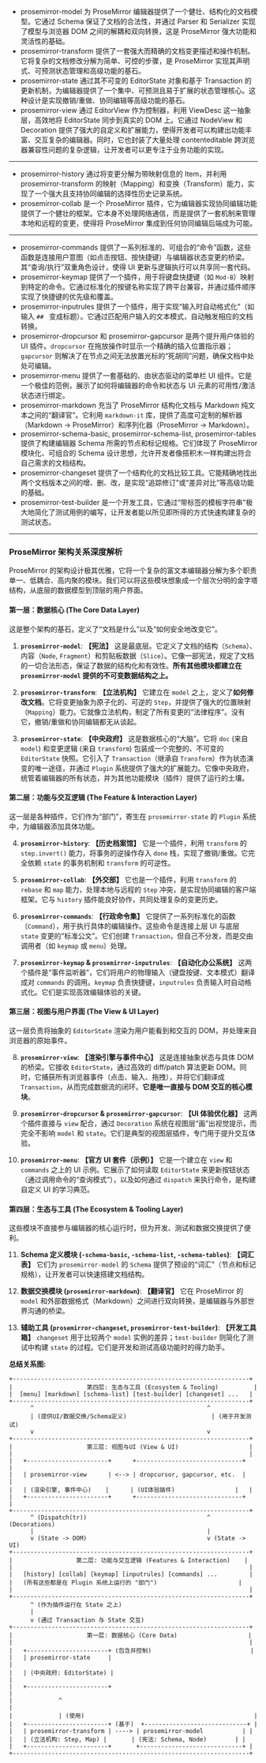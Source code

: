 - prosemirror-model 为 ProseMirror 编辑器提供了一个健壮、结构化的文档模型。它通过 Schema 保证了文档的合法性，并通过 Parser 和 Serializer 实现了模型与浏览器 DOM 之间的解耦和双向转换，这是 ProseMirror 强大功能和灵活性的基础。
- prosemirror-transform 提供了一套强大而精确的文档变更描述和操作机制。它将复杂的文档修改分解为简单、可控的步骤，是 ProseMirror 实现其声明式、可预测状态管理和高级功能的基石。
- prosemirror-state 通过其不可变的 EditorState 对象和基于 Transaction 的更新机制，为编辑器提供了一个集中、可预测且易于扩展的状态管理核心。这种设计是实现撤销/重做、协同编辑等高级功能的基石。
- prosemirror-view 通过 EditorView 作为控制器，利用 ViewDesc 这一抽象层，高效地将 EditorState 同步到真实的 DOM 上。它通过 NodeView 和 Decoration 提供了强大的自定义和扩展能力，使得开发者可以构建出功能丰富、交互复杂的编辑器。同时，它也封装了大量处理 contenteditable 跨浏览器兼容性问题的复杂逻辑，让开发者可以更专注于业务功能的实现。

---

- prosemirror-history 通过将变更分解为带映射信息的 Item，并利用 prosemirror-transform 的映射（Mapping）和变换（Transform）能力，实现了一个强大且支持协同编辑的选择性历史记录系统。
- prosemirror-collab 是一个 ProseMirror 插件，它为编辑器实现协同编辑功能提供了一个健壮的框架。它本身不处理网络通信，而是提供了一套机制来管理本地和远程的变更，使得将 ProseMirror 集成到任何协同编辑后端成为可能。

---

- prosemirror-commands 提供了一系列标准的、可组合的“命令”函数，这些函数是连接用户意图（如点击按钮、按快捷键）与编辑器状态变更的桥梁。其“查询/执行”双重角色设计，使得 UI 更新与逻辑执行可以共享同一套代码。
- prosemirror-keymap 提供了一个插件，用于将键盘快捷键（如 `Mod-B`）映射到特定的命令。它通过标准化的按键名称实现了跨平台兼容，并通过插件顺序实现了快捷键的优先级和覆盖。
- prosemirror-inputrules 提供了一个插件，用于实现“输入时自动格式化”（如输入 `## ` 变成标题）。它通过匹配用户输入的文本模式，自动触发相应的文档转换。
- prosemirror-dropcursor 和 prosemirror-gapcursor 是两个提升用户体验的 UI 插件。`dropcursor` 在拖放操作时显示一个精确的插入位置指示器；`gapcursor` 则解决了在节点之间无法放置光标的“死胡同”问题，确保文档中处处可编辑。
- prosemirror-menu 提供了一套基础的、由状态驱动的菜单栏 UI 组件。它是一个极佳的范例，展示了如何将编辑器的命令和状态与 UI 元素的可用性/激活状态进行绑定。
- prosemirror-markdown 充当了 ProseMirror 结构化文档与 Markdown 纯文本之间的“翻译官”。它利用 `markdown-it` 库，提供了高度可定制的解析器（Markdown -> ProseMirror）和序列化器（ProseMirror -> Markdown）。
- prosemirror-schema-basic, prosemirror-schema-list, prosemirror-tables 提供了构建编辑器 Schema 所需的节点和标记规格。它们体现了 ProseMirror 模块化、可组合的 Schema 设计思想，允许开发者像搭积木一样构建出符合自己需求的文档结构。
- prosemirror-changeset 提供了一个结构化的文档比较工具。它能精确地找出两个文档版本之间的增、删、改，是实现“追踪修订”或“差异对比”等高级功能的基础。
- prosemirror-test-builder 是一个开发工具，它通过“带标签的模板字符串”极大地简化了测试用例的编写，让开发者能以所见即所得的方式快速构建复杂的测试状态。

---

### ProseMirror 架构关系深度解析

ProseMirror 的架构设计极其优雅，它将一个复杂的富文本编辑器分解为多个职责单一、低耦合、高内聚的模块。我们可以将这些模块想象成一个层次分明的金字塔结构，从底层的数据模型到顶层的用户界面。

#### **第一层：数据核心 (The Core Data Layer)**

这是整个架构的基石，定义了“文档是什么”以及“如何安全地改变它”。

1.  **`prosemirror-model`**: **【宪法】**
    这是最底层。它定义了文档的结构（`Schema`）、内容（`Node`, `Fragment`）和剪贴板数据（`Slice`）。它像一部宪法，规定了文档的一切合法形态，保证了数据的结构化和有效性。**所有其他模块都建立在 `prosemirror-model` 提供的不可变数据结构之上。**

2.  **`prosemirror-transform`**: **【立法机构】**
    它建立在 `model` 之上，定义了**如何修改文档**。它将变更抽象为原子化的、可逆的 `Step`，并提供了强大的位置映射（`Mapping`）能力。它就像立法机构，制定了所有变更的“法律程序”。没有它，撤销/重做和协同编辑都无从谈起。

3.  **`prosemirror-state`**: **【中央政府】**
    这是数据核心的“大脑”。它将 `doc` (来自 `model`) 和变更逻辑 (来自 `transform`) 包装成一个完整的、不可变的 `EditorState` 快照。它引入了 `Transaction`（继承自 `Transform`）作为状态演变的唯一途径，并通过 `Plugin` 系统提供了强大的扩展能力。它像中央政府，统管着编辑器的所有状态，并为其他功能模块（插件）提供了运行的土壤。

#### **第二层：功能与交互逻辑 (The Feature & Interaction Layer)**

这一层是各种插件，它们作为“部门”，寄生在 `prosemirror-state` 的 `Plugin` 系统中，为编辑器添加具体功能。

4.  **`prosemirror-history`**: **【历史档案馆】**
    它是一个插件，利用 `transform` 的 `step.invert()` 能力，将事务的逆操作存入 `done` 栈，实现了撤销/重做。它完全依赖 `state` 的事务机制和 `transform` 的可逆性。

5.  **`prosemirror-collab`**: **【外交部】**
    它也是一个插件，利用 `transform` 的 `rebase` 和 `map` 能力，处理本地与远程的 `Step` 冲突，是实现协同编辑的客户端框架。它与 `history` 插件能良好协作，共同处理复杂的变更历史。

6.  **`prosemirror-commands`**: **【行政命令集】**
    它提供了一系列标准化的函数（`Command`），用于执行具体的编辑操作。这些命令是连接上层 UI 与底层 `state` 变更的“标准公文”。它们创建 `Transaction`，但自己不分发，而是交由调用者（如 `keymap` 或 `menu`）处理。

7.  **`prosemirror-keymap` & `prosemirror-inputrules`**: **【自动化办公系统】**
    这两个插件是“事件监听器”，它们将用户的物理输入（键盘按键、文本模式）翻译成对 `commands` 的调用。`keymap` 负责快捷键，`inputrules` 负责输入时自动格式化。它们是实现高效编辑体验的关键。

#### **第三层：视图与用户界面 (The View & UI Layer)**

这一层负责将抽象的 `EditorState` 渲染为用户能看到和交互的 DOM，并处理来自浏览器的原始事件。

8.  **`prosemirror-view`**: **【渲染引擎与事件中心】**
    这是连接抽象状态与具体 DOM 的桥梁。它接收 `EditorState`，通过高效的 diff/patch 算法更新 DOM。同时，它捕获所有浏览器事件（点击、输入、拖拽），并将它们翻译成 `Transaction`，从而完成数据流的闭环。**它是唯一直接与 DOM 交互的核心模块**。

9.  **`prosemirror-dropcursor` & `prosemirror-gapcursor`**: **【UI 体验优化器】**
    这两个插件直接与 `view` 配合，通过 `Decoration` 系统在视图层“画”出视觉提示，而完全不影响 `model` 和 `state`。它们是典型的视图层插件，专门用于提升交互体验。

10. **`prosemirror-menu`**: **【官方 UI 套件（示例）】**
    它是一个建立在 `view` 和 `commands` 之上的 UI 示例。它展示了如何读取 `EditorState` 来更新按钮状态（通过调用命令的“查询模式”），以及如何通过 `dispatch` 来执行命令，是构建自定义 UI 的学习典范。

#### **第四层：生态与工具 (The Ecosystem & Tooling Layer)**

这些模块不直接参与编辑器的核心运行时，但为开发、测试和数据交换提供了便利。

11. **Schema 定义模块 (`-schema-basic`, `-schema-list`, `-schema-tables`)**: **【词汇表】**
    它们为 `prosemirror-model` 的 `Schema` 提供了预设的“词汇”（节点和标记规格），让开发者可以快速搭建文档结构。

12. **数据交换模块 (`prosemirror-markdown`)**: **【翻译官】**
    它在 ProseMirror 的 `model` 和外部数据格式（Markdown）之间进行双向转换，是编辑器与外部世界沟通的桥梁。

13. **辅助工具 (`prosemirror-changeset`, `prosemirror-test-builder`)**: **【开发工具箱】**
    `changeset` 用于比较两个 `model` 实例的差异；`test-builder` 则简化了测试中构建 `state` 的过程。它们是开发和测试高级功能时的得力助手。

**总结关系图:**

```
+-------------------------------------------------------------------+
|                     第四层: 生态与工具 (Ecosystem & Tooling)          |
|  [menu] [markdown] [schema-list] [test-builder] [changeset] ...   |
+-------------------------------------------------------------------+
      ^                                                 ^
      | (提供UI/数据交换/Schema定义)                        | (用于开发测试)
      v                                                 v
+-------------------------------------------------------------------+
|                     第三层: 视图与UI (View & UI)                    |
|                                                                   |
|   +-----------------------+      +------------------------------+   |
|   | prosemirror-view      | <--> | dropcursor, gapcursor, etc.  |   |
|   | (渲染引擎, 事件中心)    |      | (UI体验插件)                 |   |
|   +-----------------------+      +------------------------------+   |
+-------------------------------------------------------------------+
      ^ (Dispatch(tr))                                  ^ (Decorations)
      |                                                 |
      v (State -> DOM)                                  v (State -> UI)
+-------------------------------------------------------------------+
|                  第二层: 功能与交互逻辑 (Features & Interaction)    |
|                                                                   |
|   [history] [collab] [keymap] [inputrules] [commands] ...         |
|   (所有这些都是在 Plugin 系统上运行的 "部门")                       |
|                                                                   |
+-------------------------------------------------------------------+
      ^ (作为插件运行在 State 之上)
      |
      v (通过 Transaction 与 State 交互)
+-------------------------------------------------------------------+
|                     第一层: 数据核心 (Core Data)                    |
|                                                                   |
|   +-----------------------+ (包含并控制)                            |
|   | prosemirror-state     |                                         |
|   | (中央政府: EditorState) |                                         |
|   +-----------------------+                                         |
|             ^                                                       |
|             | (使用)                                                |
|   +-----------------------+ (基于)  +-----------------------------+ |
|   | prosemirror-transform | ----> | prosemirror-model           | |
|   | (立法机构: Step, Map) |       | (宪法: Schema, Node)        | |
|   +-----------------------+       +-----------------------------+ |
+-------------------------------------------------------------------+
```
